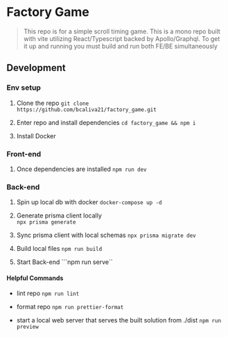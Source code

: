 # Factory Game

> This repo is for a simple scroll timing game.
> This is a mono repo built with vite utilizing React/Typescript backed by Apollo/Graphql. 
> To get it up and running you must build and run both FE/BE simultaneously 

## Development

### Env setup 

1. Clone the repo
```git clone https://github.com/bcaliva21/factory_game.git```

2. Enter repo and install dependencies
```cd factory_game && npm i```

3. Install Docker

### Front-end

1. Once dependencies are installed
```npm run dev```

### Back-end

1. Spin up local db with docker
```docker-compose up -d```

2. Generate prisma client locally    
```npx prisma generate```

3. Sync prisma client with local schemas
```npx prisma migrate dev```

4. Build local files
```npm run build```

5. Start Back-end
```npm run serve``

#### Helpful Commands

- lint repo
```npm run lint```

- format repo
```npm run prettier-format```

- start a local web server that serves the built solution from ./dist
```npm run preview```
